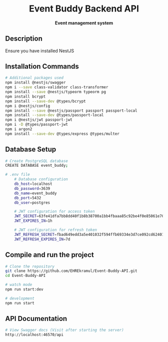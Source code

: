 <h1 align="center">Event Buddy Backend API</h1>
<h4 align="center">Event management system</h4>

## Description

Ensure you have installed NestJS

## Installation Commands

```bash
# Additional packages used
npm install @nestjs/swagger
npm i --save class-validator class-transformer
npm install --save @nestjs/typeorm typeorm pg
npm install bcrypt
npm install --save-dev @types/bcrypt
npm i @nestjs/config
npm install --save @nestjs/passport passport passport-local
npm install --save-dev @types/passport-local
npm i @nestjs/jwt passport-jwt
npm i -D @types/passport-jwt
npm i argon2
npm install --save-dev @types/express @types/multer
```

## Database Setup

```bash
# Create PostgreSQL database
CREATE DATABASE event_buddy;

# .env file
    # Database configuration
    db_host=localhost
    db_password=3639
    db_name=event_buddy
    db_port=5432
    db_user=postgres

    # JWT configuration for access token
    JWT_SECRET=63fe41dfa7bb8dd40f1b8b38700a1bb4fbaaa85c92be4f0e85061e7057962cdd
    JWT_EXPIRES_IN=1h

    # JWT configuration for refresh token
    JWT_REFRESH_SECRET=fbad649edd3a5e401032f594ffb69334e3d7ce092cd6240193c980a52d318e29
    JWT_REFRESH_EXPIRES_IN=7d
```

## Compile and run the project

```bash
# Clone the repository
git clone https://github.com/EHREkramul/Event-Buddy-API.git
cd Event-Buddy-API

# watch mode
npm run start:dev

# development
npm run start
```

## API Documentation

```bash
# View Swagger docs (Visit after starting the server)
http://localhost:46570/api
```
